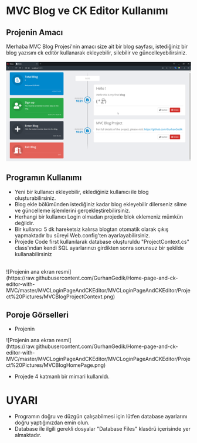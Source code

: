 # MVC Blog ve CK Editor Kullanımı
## Projenin Amacı

Merhaba  MVC Blog Projesi'nin amacı size ait bir blog sayfası, istediğiniz bir blog yazısını ck editör kullanarak ekleyebilir, silebilir ve güncelleyebilirsiniz. <br/><br/>
![Projenin ana ekran resmi](https://raw.githubusercontent.com/GurhanGedik/Home-page-and-ck-editor-with-MVC/master/MVCLoginPageAndCKEditor/MVCLoginPageAndCKEditor/Project%20Pictures/MVCBlogHomePage.png)

## Programın Kullanımı
<ul>
  <li>Yeni bir kullanıcı ekleyebilir, eklediğiniz kullanıcı ile blog oluşturabilirsiniz.</li>
  <li>Blog ekle bölümünden istediğiniz kadar blog ekleyebilir dilerseniz silme ve güncelleme işlemlerini gerçekleştirebilirsiniz.</li>
  <li>Herhangi bir kullanıcı Login olmadan projede blok eklemeniz mümkün değildir. </li>
  <li>Bir kullanıcı 5 dk hareketsiz kalırsa blogtan otomatik olarak çıkış yapmaktadır bu süreyi Web.config'ten ayarlayabilirsiniz. </li>
  <li>
    Projede Code first kullanılarak database oluşturuldu "ProjectContext.cs" class'ından kendi SQL ayarlarınızı girdikten sonra sorunsuz bir şekilde kullanabilirsiniz <br/><br/>  
  </li>
  
</ul>
![Projenin ana ekran resmi](https://raw.githubusercontent.com/GurhanGedik/Home-page-and-ck-editor-with-MVC/master/MVCLoginPageAndCKEditor/MVCLoginPageAndCKEditor/Project%20Pictures/MVCBlogProjectContext.png)

## Poroje Görselleri
<ul>
  <li>Projenin </li>
</ul>
![Projenin ana ekran resmi](https://raw.githubusercontent.com/GurhanGedik/Home-page-and-ck-editor-with-MVC/master/MVCLoginPageAndCKEditor/MVCLoginPageAndCKEditor/Project%20Pictures/MVCBlogHomePage.png)

<ul>
  <li>Projede 4 katmanlı bir mimari kullanıldı.</li>
</ul>

# UYARI
<ul>
  <li>Programın doğru ve düzgün çalışabilmesi için lütfen database ayarlarını doğru yaptığınızdan emin olun.</li>
  <li>Database ile ilgili gerekli dosyalar "Database Files" klasörü içerisinde yer almaktadır.</li>
</ul>
